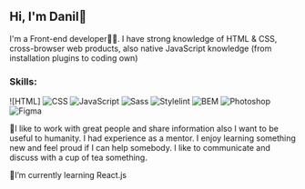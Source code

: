 
<!--
**DanilDevyatko/danilDevyatko** is a ✨ _special_ ✨ repository because its `README.md` (this file) appears on your GitHub profile.

Here are some ideas to get you started:

- 🔭 I’m currently working on ...
- 🌱 I’m currently learning ...
- 👯 I’m looking to collaborate on ...
- 🤔 I’m looking for help with ...
- 💬 Ask me about ...
- 📫 How to reach me: ...
- 😄 Pronouns: ...
- ⚡ Fun fact: ...
-->

## Hi, I'm Danil👋
I'm a Front-end developer👨‍💻. I have strong knowledge of HTML & CSS, cross-browser web products, also native JavaScript knowledge (from installation plugins to coding own)

### Skills:

  ![HTML]
  ![CSS](https://img.shields.io/badge/-CSS-black?style=flat&logo=CSS3)
  ![JavaScript](https://img.shields.io/badge/-JavaScript-black?style=flat&logo=JavaScript "")
  ![Sass](https://img.shields.io/badge/-Sass-black?style=flat&logo=Sass "")
  ![Stylelint](https://img.shields.io/badge/-Stylelint-black?style=flat&logo=Stylelint "")
  ![BEM](https://img.shields.io/badge/-BEM-black?style=flat&logo=BEM "")
  ![Photoshop](https://img.shields.io/badge/-Photoshop-black?style=flat&logo=Photoshop "")
  ![Figma](https://img.shields.io/badge/-Figma-black?style=flat&logo=Figma "")

👯I like to work with great people and share information also I want to be useful to humanity. I had experience as a mentor.
  I enjoy learning something new and feel proud if I can help somebody. I like to communicate and discuss with a cup of tea something.

🌱I’m currently learning React.js
